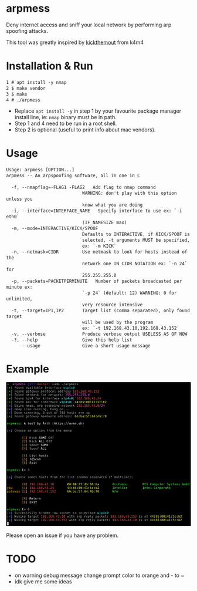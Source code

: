 # arpmess
Deny internet access and sniff your local network by performing arp spoofing attacks.  

This tool was greatly inspired by [kickthemout](https://github.com/k4m4/kickthemout) from k4m4

# Installation & Run
```
1 # apt install -y nmap
2 $ make vendor
3 $ make
4 # ./arpmess
```

- Replace `apt install -y` in step 1 by your favourite package manager install line, ie: `nmap` binary must be in path.
- Step 1 and 4 need to be run in a root shell.
- Step 2 is optional (useful to print info about mac vendors).

# Usage
```
Usage: arpmess [OPTION...] 
arpmess -- An arpspoofing software, all in one in C

  -f, --nmapflag=-FLAG1 -FLAG2   Add flag to nmap command 
                             WARNING: don't play with this option unless you
                             know what you are doing
  -i, --interface=INTERFACE_NAME   Specify interface to use ex: `-i eth0`
                             (IF_NAMESIZE max)
  -m, --mode=INTERACTIVE/KICK/SPOOF
                             Defaults to INTERACTIVE, if KICK/SPOOF is
                             selected, -t arguments MUST be specified,
                             ex: `-m KICK`
  -n, --netmask=CIDR         Use netmask to look for hosts instead of the
                             network one IN CIDR NOTATION ex: `-n 24` for
                             255.255.255.0
  -p, --packets=PACKETPERMINUTE   Number of packets broadcasted per minute ex:
                             `-p 24` (default: 12) WARNING: 0 for unlimited,
                             very resource intensive
  -t, --target=IP1,IP2       Target list (comma separated), only found target
                             will be used by the program
                             ex: `-t 192.168.43.10,192.168.43.152`
  -v, --verbose              Produce verbose output USELESS AS OF NOW
  -?, --help                 Give this help list
      --usage                Give a short usage message
```

# Example
![example usage](/img/example.png)

Please open an issue if you have any problem.  

# TODO
- on warning debug message change prompt color to orange and - to ~
- idk give me some ideas
